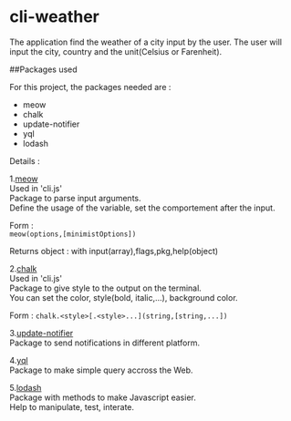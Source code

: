 # cli-weather

The application find the weather of a city input by the user.
The user will input the city, country and the unit(Celsius or Farenheit).


##Packages used

For this project, the packages needed are : 
- meow
- chalk
- update-notifier
- yql
- lodash

Details :  

1\.[meow](https://www.npmjs.com/package/meow)  
Used in 'cli.js'  
Package to parse input arguments.  
Define the usage of the variable, set the comportement after the input.  

Form :  
	`meow(options,[minimistOptions])`  

Returns object : with input(array),flags,pkg,help(object)  

2\.[chalk](https://github.com/chalk/chalk)  
Used in 'cli.js'  
Package to give style to the output on the terminal.  
You can set the color, style(bold, italic,...), background color.

Form : 
	`chalk.<style>[.<style>...](string,[string,...])`

3\.[update-notifier](https://www.npmjs.com/package/node-notifier)  
Package to send notifications in different platform.

4\.[yql](https://github.com/derek/node-yql)  
Package to make simple query accross the Web.

5\.[lodash](https://lodash.com/)  
Package with methods to make Javascript easier.  
Help to manipulate, test, interate.
